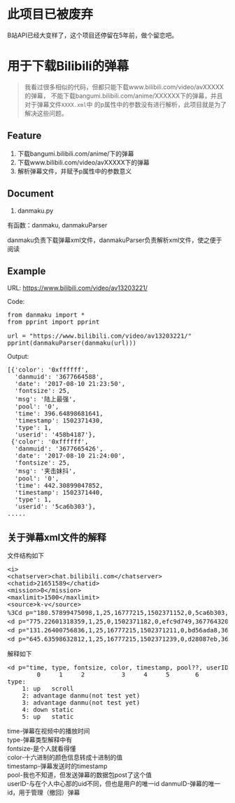 # 此项目已被废弃
B站API已经大变样了，这个项目还停留在5年前，做个留恋吧。 

# 用于下载Bilibili的弹幕
> 我看过很多相似的代码，但都只能下载www.bilibili.com/video/avXXXXX的弹幕，
> 不能下载bangumi.bilibili.com/anime/XXXXXX下的弹幕，并且对于弹幕文件`XXXX.xml`中
> <d p="XXXX">的p属性中的参数没有进行解析，此项目就是为了解决这些问题。

## Feature
1. 下载bangumi.bilibili.com/anime/下的弹幕
2. 下载www.bilibili.com/video/avXXXXX下的弹幕
3. 解析弹幕文件，并赋予p属性中的参数意义

## Document
1. danmaku.py

有函数：danmaku, danmakuParser

danmaku负责下载弹幕xml文件，danmakuParser负责解析xml文件，使之便于阅读

## Example
URL: https://www.bilibili.com/video/av13203221/

Code:
<pre>
from danmaku import *
from pprint import pprint

url = "https://www.bilibili.com/video/av13203221/"
pprint(danmakuParser(danmaku(url)))
</pre>

Output:
<pre>
[{'color': '0xffffff',
  'danmuid': '3677664588',
  'date': '2017-08-10 21:23:50',
  'fontsize': 25,
  'msg': '陆上最强',
  'pool': '0',
  'time': 396.64898681641,
  'timestamp': 1502371430,
  'type': 1,
  'userid': '458b4187'},
 {'color': '0xffffff',
  'danmuid': '3677665426',
  'date': '2017-08-10 21:24:00',
  'fontsize': 25,
  'msg': '夹击妹抖',
  'pool': '0',
  'time': 442.30899047852,
  'timestamp': 1502371440,
  'type': 1,
  'userid': '5ca6b303'},
.....
</pre>

## 关于弹幕xml文件的解释
文件结构如下
<pre>
&lt;i&gt;
&lt;chatserver&gt;chat.bilibili.com&lt;/chatserver&gt;
&lt;chatid&gt;21651589&lt;/chatid&gt;
&lt;mission&gt;0&lt;/mission&gt;
&lt;maxlimit&gt;1500&lt;/maxlimit&gt;
&lt;source&gt;k-v&lt;/source&gt;
%3Cd p=&quot;180.57899475098,1,25,16777215,1502371152,0,5ca6b303,3677640812&quot;&gt;社长&lt;/d%3E
&lt;d p=&quot;775.22601318359,1,25,0,1502371182,0,efc9d749,3677643202&quot;&gt;好好好好！！！&lt;/d&gt;
&lt;d p=&quot;131.26400756836,1,25,16777215,1502371211,0,bd56ada8,3677645814&quot;&gt;好的抱走临。。。（woc别拿小刀扎我&lt;/d&gt;
&lt;d p=&quot;645.63598632812,1,25,16777215,1502371239,0,d28087eb,3677648118&quot;&gt;团长好魔性的笑声&lt;/d&gt;
</pre>
解释如下
<pre>
&lt;d p="time, type, fontsize, color, timestamp, pool??, userID, danmuID"&gt;
        0     1     2          3     4     5       6         7
type:
	1: up   scroll
	2: advantage danmu(not test yet)
	3: advantage danmu(not test yet)
	4: down static
	5: up   static
</pre>
time-弹幕在视频中的播放时间<br/>
type-弹幕类型解释中有<br/>
fontsize-是个人就看得懂<br/>
color-十六进制的颜色信息转成十进制的值<br/>
timestamp-弹幕发送时的timestamp<br/>
pool-我也不知道，但发送弹幕的数据包post了这个值<br/>
userID-与在个人中心那的uid不同，但也是用户的唯一id
danmuID-弹幕的唯一id，用于管理（撤回）弹幕
